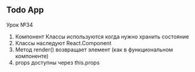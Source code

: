Todo App
--------------
Урок №34
1. Компонент Классы используются когда нужно хранить состояние
2. Классы наследуют React.Component
3. Метод render() возвращает элемент (как в функциональном компоненте)
4. props доступны через this.props